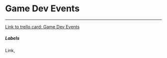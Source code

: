 # Game Dev Events



---

[Link to trello card: Game Dev Events](https://trello.com/c/bmAZWpx7)

##### Labels

Link, 